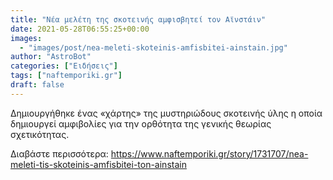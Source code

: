 ```yaml
---
title: "Νέα μελέτη της σκοτεινής αμφισβητεί τον Αϊνστάιν"
date: 2021-05-28T06:55:25+00:00
images:
  - "images/post/nea-meleti-skoteinis-amfisbitei-ainstain.jpg"
author: "AstroBot"
categories: ["Ειδήσεις"]
tags: ["naftemporiki.gr"]
draft: false
---
```


Δημιουργήθηκε ένας «χάρτης» της μυστηριώδους σκοτεινής ύλης η οποία δημιουργεί αμφιβολίες για την ορθότητα της γενικής θεωρίας σχετικότητας.

Διαβάστε περισσότερα: https://www.naftemporiki.gr/story/1731707/nea-meleti-tis-skoteinis-amfisbitei-ton-ainstain

